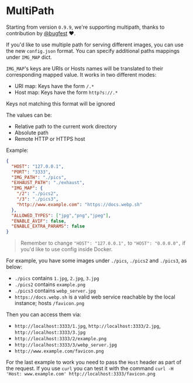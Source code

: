 # MultiPath

Starting from version `0.9.9`, we're supporting multipath, thanks to contribution by [@bugfest](https://github.com/bugfest) ❤️.

If you'd like to use multiple path for serving different images, you can use the new `config.json` format. You can specify additional paths mappings under `IMG_MAP` dict.

`IMG_MAP`'s keys are URIs or Hosts names will be translated to their corresponding mapped value. It works in two different modes:

* URI map: Keys have the form `/.*`
* Host map: Keys have the form `http?s://.*`

Keys not matching this format will be ignored

The values can be:

- Relative path to the current work directory
- Absolute path
- Remote HTTP or HTTPS host

Example:

```json
{
  "HOST": "127.0.0.1",
  "PORT": "3333",
  "IMG_PATH": "./pics",
  "EXHAUST_PATH": "./exhaust",
  "IMG_MAP": {
    "/2": "./pics2",
    "/3": "./pics3",
    "http://www.example.com": "https://docs.webp.sh"
  },
  "ALLOWED_TYPES": ["jpg","png","jpeg"],
  "ENABLE_AVIF": false,
  "ENABLE_EXTRA_PARAMS": false
}
```

> Remember to change `"HOST": "127.0.0.1",` to `"HOST": "0.0.0.0",` if you'd like to use config inside Docker.

For example, you have some images under `./pics`, `./pics2` and `./pics3`, as below:

* `./pics` contains `1.jpg`, `2.jpg`, `3.jpg`
* `./pics2` contains `example.png`
* `./pics3` contains `webp_server.jpg`
* `https://docs.webp.sh` is a valid web service reachable by the local instance; hosts `/favicon.png`

Then you can access them via:

* `http://localhost:3333/1.jpg`, `http://localhost:3333/2.jpg`, `http://localhost:3333/3.jpg`
* `http://localhost:3333/2/example.png`
* `http://localhost:3333/3/webp_server.jpg`
* `http://www.example.com/favicon.png`

For the last example to work you need to pass the `Host` header as part of the request. If you use `curl` you can test it with the command `curl -H 'Host: www.example.com' http://localhost:3333/favicon.png`
